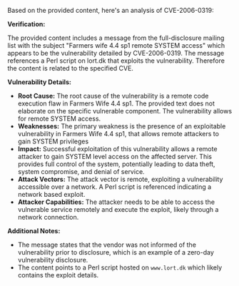 Based on the provided content, here's an analysis of CVE-2006-0319:

**Verification:**

The provided content includes a message from the full-disclosure mailing list with the subject "Farmers wife 4.4 sp1 remote SYSTEM access" which appears to be the vulnerability detailed by CVE-2006-0319. The message references a Perl script on lort.dk that exploits the vulnerability. Therefore the content is related to the specified CVE.

**Vulnerability Details:**

*   **Root Cause:** The root cause of the vulnerability is a remote code execution flaw in Farmers Wife 4.4 sp1. The provided text does not elaborate on the specific vulnerable component. The vulnerability allows for remote SYSTEM access.
*   **Weaknesses:**  The primary weakness is the presence of an exploitable vulnerability in Farmers Wife 4.4 sp1, that allows remote attackers to gain SYSTEM privileges
*   **Impact:** Successful exploitation of this vulnerability allows a remote attacker to gain SYSTEM level access on the affected server. This provides full control of the system, potentially leading to data theft, system compromise, and denial of service.
*  **Attack Vectors:** The attack vector is remote, exploiting a vulnerability accessible over a network. A Perl script is referenced indicating a network based exploit.
*  **Attacker Capabilities:** The attacker needs to be able to access the vulnerable service remotely and execute the exploit, likely through a network connection.

**Additional Notes:**

*   The message states that the vendor was not informed of the vulnerability prior to disclosure, which is an example of a zero-day vulnerability disclosure.
*   The content points to a Perl script hosted on `www.lort.dk` which likely contains the exploit details.